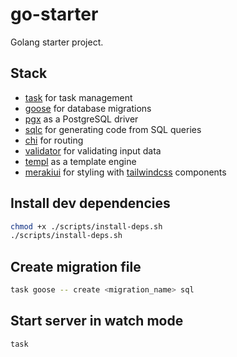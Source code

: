 # go-starter

Golang starter project.

## Stack

- [task](https://taskfile.dev) for task management
- [goose](https://pressly.github.io/goose/) for database migrations
- [pgx](https://github.com/jackc/pgx) as a PostgreSQL driver
- [sqlc](https://sqlc.dev/) for generating code from SQL queries
- [chi](https://go-chi.io/) for routing
- [validator](https://pkg.go.dev/github.com/go-playground/validator/v10) for validating input data
- [templ](https://templ.guide/) as a template engine
- [merakiui](https://merakiui.com/) for styling with [tailwindcss](https://tailwindcss.com/) components


## Install dev dependencies

```bash
chmod +x ./scripts/install-deps.sh
./scripts/install-deps.sh
```

## Create migration file

```bash
task goose -- create <migration_name> sql
```

## Start server in watch mode

```bash
task
```
